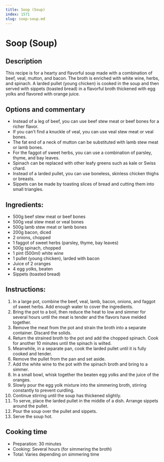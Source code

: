 ```yaml
---
title: Soop (Soup)
index: 1571
slug: soop-soup.md
---
```


# Soop (Soup)

## Description
This recipe is for a hearty and flavorful soup made with a combination of beef, veal, mutton, and bacon. The broth is enriched with white wine, herbs, and spinach. A larded pullet (young chicken) is cooked in the soup and then served with sippets (toasted bread) in a flavorful broth thickened with egg yolks and flavored with orange juice.

## Options and commentary
- Instead of a leg of beef, you can use beef stew meat or beef bones for a richer flavor.
- If you can't find a knuckle of veal, you can use veal stew meat or veal bones.
- The fat end of a neck of mutton can be substituted with lamb stew meat or lamb bones.
- For the faggot of sweet herbs, you can use a combination of parsley, thyme, and bay leaves.
- Spinach can be replaced with other leafy greens such as kale or Swiss chard.
- Instead of a larded pullet, you can use boneless, skinless chicken thighs or breasts.
- Sippets can be made by toasting slices of bread and cutting them into small triangles.

## Ingredients:
- 500g beef stew meat or beef bones
- 500g veal stew meat or veal bones
- 500g lamb stew meat or lamb bones
- 200g bacon, diced
- 2 onions, chopped
- 1 faggot of sweet herbs (parsley, thyme, bay leaves)
- 500g spinach, chopped
- 1 pint (500ml) white wine
- 1 pullet (young chicken), larded with bacon
- Juice of 2 oranges
- 4 egg yolks, beaten
- Sippets (toasted bread)

## Instructions:
1. In a large pot, combine the beef, veal, lamb, bacon, onions, and faggot of sweet herbs. Add enough water to cover the ingredients.
2. Bring the pot to a boil, then reduce the heat to low and simmer for several hours until the meat is tender and the flavors have melded together.
3. Remove the meat from the pot and strain the broth into a separate container. Discard the solids.
4. Return the strained broth to the pot and add the chopped spinach. Cook for another 10 minutes until the spinach is wilted.
5. Meanwhile, in a separate pan, cook the larded pullet until it is fully cooked and tender.
6. Remove the pullet from the pan and set aside.
7. Add the white wine to the pot with the spinach broth and bring to a simmer.
8. In a small bowl, whisk together the beaten egg yolks and the juice of the oranges.
9. Slowly pour the egg yolk mixture into the simmering broth, stirring constantly to prevent curdling.
10. Continue stirring until the soup has thickened slightly.
11. To serve, place the larded pullet in the middle of a dish. Arrange sippets around the pullet.
12. Pour the soup over the pullet and sippets.
13. Serve the soup hot.

## Cooking time
- Preparation: 30 minutes
- Cooking: Several hours (for simmering the broth)
- Total: Varies depending on simmering time